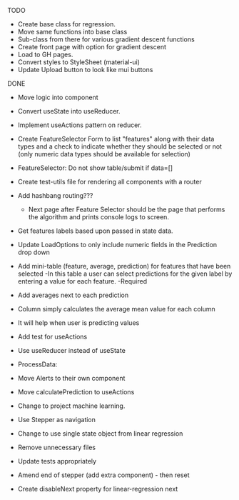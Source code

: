 TODO

-   Create base class for regression.
-   Move same functions into base class
-   Sub-class from there for various gradient descent functions
-   Create front page with option for gradient descent
-   Load to GH pages.
-   Convert styles to StyleSheet (material-ui)
-   Update Upload button to look like mui buttons

DONE

-   Move logic into component
-   Convert useState into useReducer.
-   Implement useActions pattern on reducer.
-   Create FeatureSelector Form to list "features" along with their
    data types and a check to indicate whether they should be selected
    or not (only numeric data types should be available for selection)
-   FeatureSelector: Do not show table/submit if data=[]
-   Create test-utils file for rendering all components with a router
-   Add hashbang routing???
    -   Next page after Feature Selector should be the page that performs the
        algorithm and prints console logs to screen.
-   Get features labels based upon passed in state data.
-   Update LoadOptions to only include numeric fields in the Prediction drop down

-   Add mini-table (feature, average, prediction) for features that have been selected
    -In this table a user can select predictions for the given label
    by entering a value for each feature.
    -Required

-   Add averages next to each prediction
-   Column simply calculates the average mean value for each column
-   It will help when user is predicting values

-   Add test for useActions
-   Use useReducer instead of useState
-   ProcessData:

-   Move Alerts to their own component
-   Move calculatePrediction to useActions
-   Change to project machine learning.
-   Use Stepper as navigation
-   Change to use single state object from linear regression
-   Remove unnecessary files
-   Update tests appropriately
-   Amend end of stepper (add extra component) - then reset
-   Create disableNext property for linear-regression next
